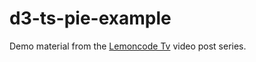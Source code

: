 # d3-ts-pie-example

Demo material from the [Lemoncode Tv](https://www.lemoncode.tv/) video post series.
